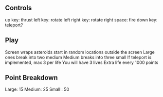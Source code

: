 

Controls
--------

up key: thrust
left key: rotate left
right key: rotate right
space: fire
down key: teleport?


Play
--------

Screen wraps
asteroids start in random locations outside the screen
Large ones break into two medium
Medium breaks into three small
If teleport is implemented, max 3 per life
You will have 3 lives
Extra life every 1000 points


Point Breakdown
--------

Large: 15
Medium: 25
Small : 50